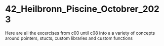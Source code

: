# 42_Heilbronn_Piscine_Octobrer_2023
Here are all the excercises from c00 until c08 into a a variety of concepts around pointers, stucts, custom libraries and custom functions
